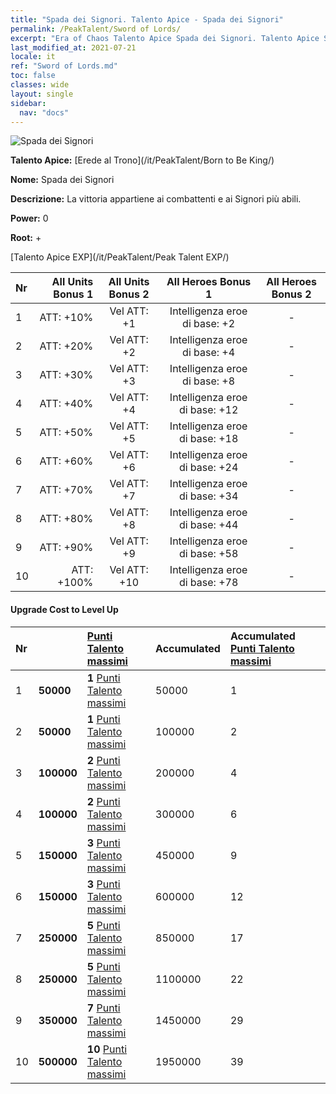 ```yaml
---
title: "Spada dei Signori. Talento Apice - Spada dei Signori"
permalink: /PeakTalent/Sword of Lords/
excerpt: "Era of Chaos Talento Apice Spada dei Signori. Talento Apice Spada dei Signori. Spada dei Signori"
last_modified_at: 2021-07-21
locale: it
ref: "Sword of Lords.md"
toc: false
classes: wide
layout: single
sidebar:
  nav: "docs"
---
```


  ![Spada dei Signori](/images/pt/talent_4301.png)

  **Talento Apice:** [Erede al Trono](/it/PeakTalent/Born to Be King/)

  **Nome:** Spada dei Signori

  **Descrizione:** La vittoria appartiene ai combattenti e ai Signori più abili.

  **Power:** 0

  **Root:** +

  [Talento Apice EXP](/it/PeakTalent/Peak Talent EXP/)

  | Nr | All Units Bonus 1 | All Units Bonus 2 | All Heroes Bonus 1 | All Heroes Bonus 2 |
  |:---|--------------:|:-------------:|:-------------:|:-------------:|
  | 1 | ATT: +10% | Vel ATT: +1 | Intelligenza eroe di base: +2 | - |
  | 2 | ATT: +20% | Vel ATT: +2 | Intelligenza eroe di base: +4 | - |
  | 3 | ATT: +30% | Vel ATT: +3 | Intelligenza eroe di base: +8 | - |
  | 4 | ATT: +40% | Vel ATT: +4 | Intelligenza eroe di base: +12 | - |
  | 5 | ATT: +50% | Vel ATT: +5 | Intelligenza eroe di base: +18 | - |
  | 6 | ATT: +60% | Vel ATT: +6 | Intelligenza eroe di base: +24 | - |
  | 7 | ATT: +70% | Vel ATT: +7 | Intelligenza eroe di base: +34 | - |
  | 8 | ATT: +80% | Vel ATT: +8 | Intelligenza eroe di base: +44 | - |
  | 9 | ATT: +90% | Vel ATT: +9 | Intelligenza eroe di base: +58 | - |
  | 10 | ATT: +100% | Vel ATT: +10 | Intelligenza eroe di base: +78 | - |


#### Upgrade Cost to Level Up

  | Nr | <i class="fas fa-coins"/> | [Punti Talento massimi](/ItemsIT/con_934/) | Accumulated <i class="fas fa-coins"/> | Accumulated [Punti Talento massimi](/ItemsIT/con_934/) |
  |:---|:--------------|:-------------|:-------------|:-------------|
  | 1 | **50000** | **1** [Punti Talento massimi](/ItemsIT/con_934/) | 50000 | 1 |
  | 2 | **50000** | **1** [Punti Talento massimi](/ItemsIT/con_934/) | 100000 | 2 |
  | 3 | **100000** | **2** [Punti Talento massimi](/ItemsIT/con_934/) | 200000 | 4 |
  | 4 | **100000** | **2** [Punti Talento massimi](/ItemsIT/con_934/) | 300000 | 6 |
  | 5 | **150000** | **3** [Punti Talento massimi](/ItemsIT/con_934/) | 450000 | 9 |
  | 6 | **150000** | **3** [Punti Talento massimi](/ItemsIT/con_934/) | 600000 | 12 |
  | 7 | **250000** | **5** [Punti Talento massimi](/ItemsIT/con_934/) | 850000 | 17 |
  | 8 | **250000** | **5** [Punti Talento massimi](/ItemsIT/con_934/) | 1100000 | 22 |
  | 9 | **350000** | **7** [Punti Talento massimi](/ItemsIT/con_934/) | 1450000 | 29 |
  | 10 | **500000** | **10** [Punti Talento massimi](/ItemsIT/con_934/) | 1950000 | 39 |

